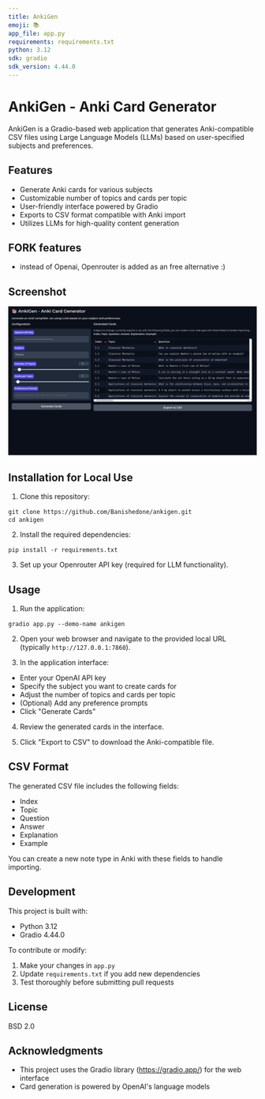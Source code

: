 ```yaml
---
title: AnkiGen
emoji: 📚
app_file: app.py
requirements: requirements.txt
python: 3.12
sdk: gradio
sdk_version: 4.44.0
---
```


# AnkiGen - Anki Card Generator

AnkiGen is a Gradio-based web application that generates Anki-compatible CSV files using Large Language Models (LLMs) based on user-specified subjects and preferences.

## Features

- Generate Anki cards for various subjects
- Customizable number of topics and cards per topic
- User-friendly interface powered by Gradio
- Exports to CSV format compatible with Anki import
- Utilizes LLMs for high-quality content generation

## FORK features

- instead of Openai, Openrouter is added as an free alternative :)


## Screenshot

![AnkiGen Screenshot](example.png)


## Installation for Local Use

1. Clone this repository:

```
git clone https://github.com/Banishedone/ankigen.git
cd ankigen
```


2. Install the required dependencies:

```
pip install -r requirements.txt
```

3. Set up your Openrouter API key (required for LLM functionality).

## Usage

1. Run the application:

```
gradio app.py --demo-name ankigen
```

2. Open your web browser and navigate to the provided local URL (typically `http://127.0.0.1:7860`).

3. In the application interface:
- Enter your OpenAI API key
- Specify the subject you want to create cards for
- Adjust the number of topics and cards per topic
- (Optional) Add any preference prompts
- Click "Generate Cards"

4. Review the generated cards in the interface.

5. Click "Export to CSV" to download the Anki-compatible file.

## CSV Format

The generated CSV file includes the following fields:
- Index
- Topic
- Question
- Answer
- Explanation
- Example

You can create a new note type in Anki with these fields to handle importing.

## Development

This project is built with:
- Python 3.12
- Gradio 4.44.0

To contribute or modify:
1. Make your changes in `app.py`
2. Update `requirements.txt` if you add new dependencies
3. Test thoroughly before submitting pull requests

## License

BSD 2.0

## Acknowledgments

- This project uses the Gradio library (https://gradio.app/) for the web interface
- Card generation is powered by OpenAI's language models

